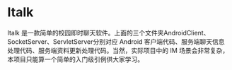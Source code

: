 # Italk
Italk 是一款简单的校园即时聊天软件。上面的三个文件夹AndroidClient、SocketServer、ServletServer分别对应 Android 客户端代码、服务端聊天信息处理代码、服务端资料更新处理代码。当然，实际项目中的 IM 场景会非常复杂，本项目只能算一个简单的入门级引例供大家学习。
